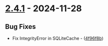 # [2.4.1](https://github.com/seriaati/enka-py/compare/v2.4.0..v2.4.1) - 2024-11-28

## Bug Fixes

- Fix IntegrityError in SQLiteCache - ([4f96f8b](https://github.com/seriaati/enka-py/commit/4f96f8b3dd8b1d9258b603f551658c068fb3662b))

